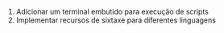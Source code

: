 1. Adicionar um terminal embutido para execução de scripts
2. Implementar recursos de sixtaxe para diferentes linguagens
